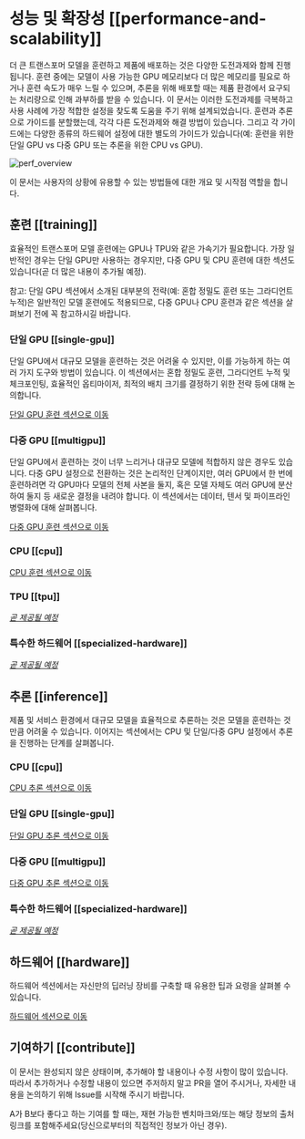 <!---
Copyright 2021 The HuggingFace Team. All rights reserved.

Licensed under the Apache License, Version 2.0 (the "License");
you may not use this file except in compliance with the License.
You may obtain a copy of the License at

    http://www.apache.org/licenses/LICENSE-2.0

Unless required by applicable law or agreed to in writing, software
distributed under the License is distributed on an "AS IS" BASIS,
WITHOUT WARRANTIES OR CONDITIONS OF ANY KIND, either express or implied.
See the License for the specific language governing permissions and
limitations under the License.

⚠️ Note that this file is in Markdown but contain specific syntax for our doc-builder (similar to MDX) that may not be
rendered properly in your Markdown viewer.

-->

# 성능 및 확장성 [[performance-and-scalability]]

더 큰 트랜스포머 모델을 훈련하고 제품에 배포하는 것은 다양한 도전과제와 함께 진행됩니다. 훈련 중에는 모델이 사용 가능한 GPU 메모리보다 더 많은 메모리를 필요로 하거나 훈련 속도가 매우 느릴 수 있으며, 추론을 위해 배포할 때는 제품 환경에서 요구되는 처리량으로 인해 과부하를 받을 수 있습니다. 이 문서는 이러한 도전과제를 극복하고 사용 사례에 가장 적합한 설정을 찾도록 도움을 주기 위해 설계되었습니다. 훈련과 추론으로 가이드를 분할했는데, 각각 다른 도전과제와 해결 방법이 있습니다. 그리고 각 가이드에는 다양한 종류의 하드웨어 설정에 대한 별도의 가이드가 있습니다(예: 훈련을 위한 단일 GPU vs 다중 GPU 또는 추론을 위한 CPU vs GPU).

![perf_overview](https://huggingface.co/datasets/huggingface/documentation-images/resolve/main/perf_overview.png)

이 문서는 사용자의 상황에 유용할 수 있는 방법들에 대한 개요 및 시작점 역할을 합니다.

## 훈련 [[training]]

효율적인 트랜스포머 모델 훈련에는 GPU나 TPU와 같은 가속기가 필요합니다. 가장 일반적인 경우는 단일 GPU만 사용하는 경우지만, 다중 GPU 및 CPU 훈련에 대한 섹션도 있습니다(곧 더 많은 내용이 추가될 예정).

<Tip>

 참고: 단일 GPU 섹션에서 소개된 대부분의 전략(예: 혼합 정밀도 훈련 또는 그라디언트 누적)은 일반적인 모델 훈련에도 적용되므로, 다중 GPU나 CPU 훈련과 같은 섹션을 살펴보기 전에 꼭 참고하시길 바랍니다.

</Tip>

### 단일 GPU [[single-gpu]]

단일 GPU에서 대규모 모델을 훈련하는 것은 어려울 수 있지만, 이를 가능하게 하는 여러 가지 도구와 방법이 있습니다. 이 섹션에서는 혼합 정밀도 훈련, 그라디언트 누적 및 체크포인팅, 효율적인 옵티마이저, 최적의 배치 크기를 결정하기 위한 전략 등에 대해 논의합니다.

[단일 GPU 훈련 섹션으로 이동](perf_train_gpu_one)

### 다중 GPU [[multigpu]]

단일 GPU에서 훈련하는 것이 너무 느리거나 대규모 모델에 적합하지 않은 경우도 있습니다. 다중 GPU 설정으로 전환하는 것은 논리적인 단계이지만, 여러 GPU에서 한 번에 훈련하려면 각 GPU마다 모델의 전체 사본을 둘지, 혹은 모델 자체도 여러 GPU에 분산하여 둘지 등 새로운 결정을 내려야 합니다. 이 섹션에서는 데이터, 텐서 및 파이프라인 병렬화에 대해 살펴봅니다.

[다중 GPU 훈련 섹션으로 이동](perf_train_gpu_many)

### CPU [[cpu]]


[CPU 훈련 섹션으로 이동](perf_train_cpu)


### TPU [[tpu]]

[_곧 제공될 예정_](perf_train_tpu)

### 특수한 하드웨어 [[specialized-hardware]]

[_곧 제공될 예정_](perf_train_special)

## 추론 [[inference]]

제품 및 서비스 환경에서 대규모 모델을 효율적으로 추론하는 것은 모델을 훈련하는 것만큼 어려울 수 있습니다. 이어지는 섹션에서는 CPU 및 단일/다중 GPU 설정에서 추론을 진행하는 단계를 살펴봅니다.

### CPU [[cpu]]

[CPU 추론 섹션으로 이동](perf_infer_cpu)

### 단일 GPU [[single-gpu]]

[단일 GPU 추론 섹션으로 이동](perf_infer_gpu_one)

### 다중 GPU [[multigpu]]

[다중 GPU 추론 섹션으로 이동](perf_infer_gpu_many)

### 특수한 하드웨어 [[specialized-hardware]]

[_곧 제공될 예정_](perf_infer_special)

## 하드웨어 [[hardware]]

하드웨어 섹션에서는 자신만의 딥러닝 장비를 구축할 때 유용한 팁과 요령을 살펴볼 수 있습니다.

[하드웨어 섹션으로 이동](perf_hardware)


## 기여하기 [[contribute]]

이 문서는 완성되지 않은 상태이며, 추가해야 할 내용이나 수정 사항이 많이 있습니다. 따라서 추가하거나 수정할 내용이 있으면 주저하지 말고 PR을 열어 주시거나, 자세한 내용을 논의하기 위해 Issue를 시작해 주시기 바랍니다.

A가 B보다 좋다고 하는 기여를 할 때는, 재현 가능한 벤치마크와/또는 해당 정보의 출처 링크를 포함해주세요(당신으로부터의 직접적인 정보가 아닌 경우).